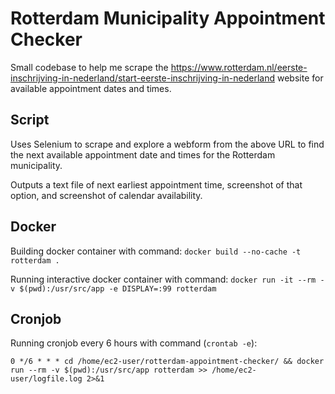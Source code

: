# Rotterdam Municipality Appointment Checker

Small codebase to help me scrape the https://www.rotterdam.nl/eerste-inschrijving-in-nederland/start-eerste-inschrijving-in-nederland website for available appointment dates and times.

## Script

Uses Selenium to scrape and explore a webform from the above URL to find the next available appointment date and times for the Rotterdam municipality.

Outputs a text file of next earliest appointment time, screenshot of that option, and screenshot of calendar availability.

## Docker

Building docker container with command: ```docker build --no-cache -t rotterdam .```

Running interactive docker container with command: ```docker run -it --rm -v $(pwd):/usr/src/app -e DISPLAY=:99 rotterdam```

## Cronjob

Running cronjob every 6 hours with command (`crontab -e`):

`0 */6 * * * cd /home/ec2-user/rotterdam-appointment-checker/ && docker run --rm -v $(pwd):/usr/src/app rotterdam >> /home/ec2-user/logfile.log 2>&1`
